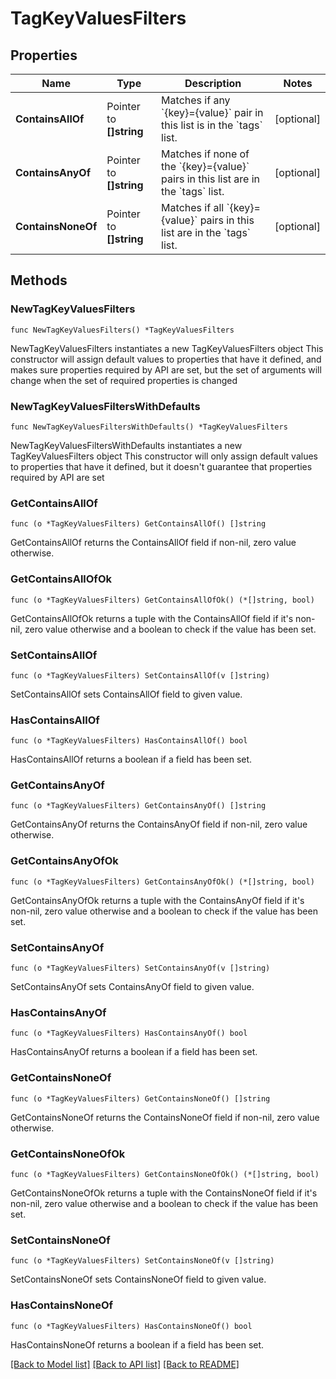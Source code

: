 # TagKeyValuesFilters

## Properties

Name | Type | Description | Notes
------------ | ------------- | ------------- | -------------
**ContainsAllOf** | Pointer to **[]string** | Matches if any &#x60;{key}&#x3D;{value}&#x60; pair in this list is in the &#x60;tags&#x60; list. | [optional] 
**ContainsAnyOf** | Pointer to **[]string** | Matches if none of the &#x60;{key}&#x3D;{value}&#x60; pairs in this list are in the &#x60;tags&#x60; list. | [optional] 
**ContainsNoneOf** | Pointer to **[]string** | Matches if all &#x60;{key}&#x3D;{value}&#x60; pairs in this list are in the &#x60;tags&#x60; list. | [optional] 

## Methods

### NewTagKeyValuesFilters

`func NewTagKeyValuesFilters() *TagKeyValuesFilters`

NewTagKeyValuesFilters instantiates a new TagKeyValuesFilters object
This constructor will assign default values to properties that have it defined,
and makes sure properties required by API are set, but the set of arguments
will change when the set of required properties is changed

### NewTagKeyValuesFiltersWithDefaults

`func NewTagKeyValuesFiltersWithDefaults() *TagKeyValuesFilters`

NewTagKeyValuesFiltersWithDefaults instantiates a new TagKeyValuesFilters object
This constructor will only assign default values to properties that have it defined,
but it doesn't guarantee that properties required by API are set

### GetContainsAllOf

`func (o *TagKeyValuesFilters) GetContainsAllOf() []string`

GetContainsAllOf returns the ContainsAllOf field if non-nil, zero value otherwise.

### GetContainsAllOfOk

`func (o *TagKeyValuesFilters) GetContainsAllOfOk() (*[]string, bool)`

GetContainsAllOfOk returns a tuple with the ContainsAllOf field if it's non-nil, zero value otherwise
and a boolean to check if the value has been set.

### SetContainsAllOf

`func (o *TagKeyValuesFilters) SetContainsAllOf(v []string)`

SetContainsAllOf sets ContainsAllOf field to given value.

### HasContainsAllOf

`func (o *TagKeyValuesFilters) HasContainsAllOf() bool`

HasContainsAllOf returns a boolean if a field has been set.

### GetContainsAnyOf

`func (o *TagKeyValuesFilters) GetContainsAnyOf() []string`

GetContainsAnyOf returns the ContainsAnyOf field if non-nil, zero value otherwise.

### GetContainsAnyOfOk

`func (o *TagKeyValuesFilters) GetContainsAnyOfOk() (*[]string, bool)`

GetContainsAnyOfOk returns a tuple with the ContainsAnyOf field if it's non-nil, zero value otherwise
and a boolean to check if the value has been set.

### SetContainsAnyOf

`func (o *TagKeyValuesFilters) SetContainsAnyOf(v []string)`

SetContainsAnyOf sets ContainsAnyOf field to given value.

### HasContainsAnyOf

`func (o *TagKeyValuesFilters) HasContainsAnyOf() bool`

HasContainsAnyOf returns a boolean if a field has been set.

### GetContainsNoneOf

`func (o *TagKeyValuesFilters) GetContainsNoneOf() []string`

GetContainsNoneOf returns the ContainsNoneOf field if non-nil, zero value otherwise.

### GetContainsNoneOfOk

`func (o *TagKeyValuesFilters) GetContainsNoneOfOk() (*[]string, bool)`

GetContainsNoneOfOk returns a tuple with the ContainsNoneOf field if it's non-nil, zero value otherwise
and a boolean to check if the value has been set.

### SetContainsNoneOf

`func (o *TagKeyValuesFilters) SetContainsNoneOf(v []string)`

SetContainsNoneOf sets ContainsNoneOf field to given value.

### HasContainsNoneOf

`func (o *TagKeyValuesFilters) HasContainsNoneOf() bool`

HasContainsNoneOf returns a boolean if a field has been set.


[[Back to Model list]](../README.md#documentation-for-models) [[Back to API list]](../README.md#documentation-for-api-endpoints) [[Back to README]](../README.md)


